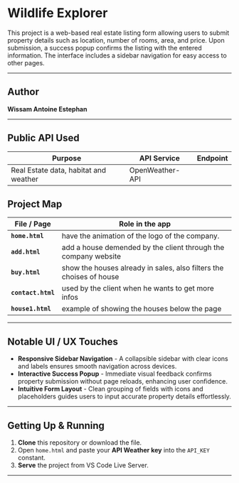 # Wildlife Explorer

This project is a web-based real estate listing form allowing users to submit property details such as location, number of rooms, area, and price. Upon submission, a success popup confirms the listing with the entered information. The interface includes a sidebar navigation for easy access to other pages.



---

## Author

**Wissam Antoine Estephan**

---

## Public API Used

| Purpose | API Service | Endpoint |
| ------- | ----------- | -------- |
| Real Estate data, habitat and weather | OpenWeather-API |


## Project Map

| File / Page       | Role in the app                                                                                               |
| ----------------- | -------------------------------------------------------------------------------------------------------------- |
| **`home.html`**  | have the animation of the logo of the company.                                                                   |
| **`add.html`** | add a house demended by the client through the company website                                                    |
| **`buy.html`**  | show the houses already in sales, also filters the choises of house                                              |
| **`contact.html`** | used by the client when he wants to get more infos                                                            |
| **`house1.html`**  | example of showing the houses below the page                                                                  |

---

## Notable UI / UX Touches

- **Responsive Sidebar Navigation** -  A collapsible sidebar with clear icons and labels ensures smooth navigation across devices.  
- **Interactive Success Popup** -  Immediate visual feedback confirms property submission without page reloads, enhancing user confidence.
- **Intuitive Form Layout** -  Clean grouping of fields with icons and placeholders guides users to input accurate property details effortlessly.

---

## Getting Up & Running

1. **Clone** this repository or download the file.  
2. Open `home.html` and paste your **API Weather key** into the `API_KEY` constant.  
3. **Serve** the project from VS Code Live Server.  
---
